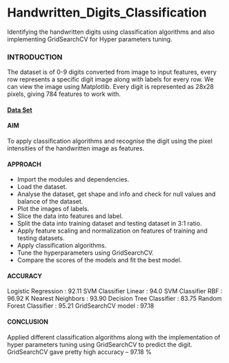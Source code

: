 # Handwritten_Digits_Classification

Identifying the handwritten digits using classification algorithms and also implementing GridSearchCV for Hyper parameters tuning.

### INTRODUCTION

The dataset is of 0-9 digits converted from image to input features, every row represents a specific digit image along with labels for every row. We can view the image using Matplotlib. Every digit is represented as 28x28 pixels, giving 784 features to work with.

#### [Data Set](https://drive.google.com/drive/folders/1ibzHff2uS4hUbTHI1fxihaDscA028aWm?usp=sharing)

#### AIM

To apply classification algorithms and recognise the digit using the pixel intensities of the handwritten image as features.

#### APPROACH

- Import the modules and dependencies.
- Load the dataset.
- Analyse the dataset, get shape and info and check for null values and balance of the dataset.
- Plot the images of labels.
- Slice the data into features and label.
- Split the data into training dataset and testing dataset in 3:1 ratio.
- Apply feature scaling and normalization on features of training and testing datasets.
- Apply classification algorithms.
- Tune the hyperparameters using GridSearchCV.
- Compare the scores of the models and fit the best model.

#### ACCURACY

Logistic Regression : 92.11
SVM Classifier Linear : 94.0
SVM Classifier RBF : 96.92
K Nearest Neighbors : 93.90
Decision Tree Classifier : 83.75
Random Forest Classifier : 95.21
GridSearchCV model : 97.18

#### CONCLUSION

Applied different classification algorithms along with the implementation of hyper parameters tuning using GridSearchCV to predict the digit.
GridSearchCV gave pretty high accuracy – 97.18 %

<!--  -->

